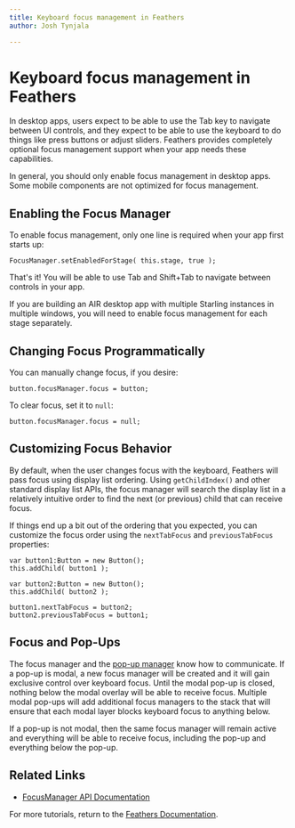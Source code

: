 ```yaml
---
title: Keyboard focus management in Feathers  
author: Josh Tynjala

---
```

# Keyboard focus management in Feathers

In desktop apps, users expect to be able to use the Tab key to navigate between UI controls, and they expect to be able to use the keyboard to do things like press buttons or adjust sliders. Feathers provides completely optional focus management support when your app needs these capabilities.

In general, you should only enable focus management in desktop apps. Some mobile components are not optimized for focus management.

## Enabling the Focus Manager

To enable focus management, only one line is required when your app first starts up:

``` code
FocusManager.setEnabledForStage( this.stage, true );
```

That's it! You will be able to use Tab and Shift+Tab to navigate between controls in your app.

If you are building an AIR desktop app with multiple Starling instances in multiple windows, you will need to enable focus management for each stage separately.

## Changing Focus Programmatically

You can manually change focus, if you desire:

``` code
button.focusManager.focus = button;
```

To clear focus, set it to `null`:

``` code
button.focusManager.focus = null;
```

## Customizing Focus Behavior

By default, when the user changes focus with the keyboard, Feathers will pass focus using display list ordering. Using `getChildIndex()` and other standard display list APIs, the focus manager will search the display list in a relatively intuitive order to find the next (or previous) child that can receive focus.

If things end up a bit out of the ordering that you expected, you can customize the focus order using the `nextTabFocus` and `previousTabFocus` properties:

``` code
var button1:Button = new Button();
this.addChild( button1 );
 
var button2:Button = new Button();
this.addChild( button2 );
 
button1.nextTabFocus = button2;
button2.previousTabFocus = button1;
```

## Focus and Pop-Ups

The focus manager and the [pop-up manager](pop-ups.html) know how to communicate. If a pop-up is modal, a new focus manager will be created and it will gain exclusive control over keyboard focus. Until the modal pop-up is closed, nothing below the modal overlay will be able to receive focus. Multiple modal pop-ups will add additional focus managers to the stack that will ensure that each modal layer blocks keyboard focus to anything below.

If a pop-up is not modal, then the same focus manager will remain active and everything will be able to receive focus, including the pop-up and everything below the pop-up.

## Related Links

-   [FocusManager API Documentation](../api-reference/feathers/core/FocusManager.html)

For more tutorials, return to the [Feathers Documentation](index.html).


